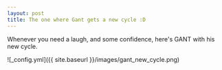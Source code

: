 ```yaml
---
layout: post
title: The one where Gant gets a new cycle :D
---
```


Whenever you need a laugh, and some confidence, here's GANT with his new cycle.

![_config.yml]({{ site.baseurl }}/images/gant_new_cycle.png)

